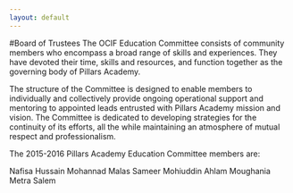 ```yaml
---
layout: default
---
```


#Board of Trustees
The OCIF Education Committee consists of community members who encompass a broad range of skills and experiences. They have devoted their time, skills and resources, and function together as the governing body of Pillars Academy.

The structure of the Committee is designed to enable members to individually and collectively provide ongoing operational support and mentoring to appointed leads entrusted with Pillars Academy mission and vision. The Committee is dedicated to developing strategies for the continuity of its efforts, all the while maintaining an atmosphere of mutual respect and professionalism.

The 2015-2016 Pillars Academy Education Committee members are:

Nafisa Hussain
Mohannad Malas
Sameer Mohiuddin
Ahlam Moughania
Metra Salem


